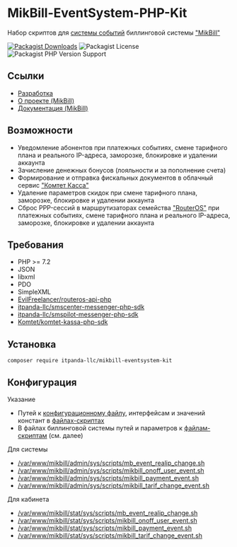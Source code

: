 # MikBill-EventSystem-PHP-Kit

Набор скриптов для [системы событий](https://wiki.mikbill.pro/billing/configuration/events) биллинговой системы ["MikBill"](https://mikbill.pro)

[![Packagist Downloads](https://img.shields.io/packagist/dt/itpanda-llc/mikbill-eventsystem-kit)](https://packagist.org/packages/itpanda-llc/mikbill-eventsystem-kit/stats)
![Packagist License](https://img.shields.io/packagist/l/itpanda-llc/mikbill-eventsystem-kit)
![Packagist PHP Version Support](https://img.shields.io/packagist/php-v/itpanda-llc/mikbill-eventsystem-kit)

## Ссылки

* [Разработка](https://github.com/itpanda-llc)
* [О проекте (MikBill)](https://mikbill.pro)
* [Документация (MikBill)](https://wiki.mikbill.pro)

## Возможности

* Уведомление абонентов при платежных событиях, смене тарифного плана и реального IP-адреса, заморозке, блокировке и удалении аккаунта
* Зачисление денежных бонусов (лояльности и за пополнение счета)
* Формирование и отправка фискальных документов в облачный сервис ["Комтет Касса"](https://kassa.komtet.ru)
* Удаление параметров скидок при смене тарифного плана, заморозке, блокировке и удалении аккаунта
* Сброс PPP-сессий в маршрутизаторах семейства ["RouterOS"](https://mikrotik.com/software) при платежных событиях, смене тарифного плана и реального IP-адреса, заморозке, блокировке и удалении аккаунта

## Требования

* PHP >= 7.2
* JSON
* libxml
* PDO
* SimpleXML
* [EvilFreelancer/routeros-api-php](https://github.com/EvilFreelancer/routeros-api-php)
* [itpanda-llc/smscenter-messenger-php-sdk](https://github.com/itpanda-llc/smscenter-messenger-php-sdk)
* [itpanda-llc/smspilot-messenger-php-sdk](https://github.com/itpanda-llc/smspilot-messenger-php-sdk)
* [Komtet/komtet-kassa-php-sdk](https://github.com/Komtet/komtet-kassa-php-sdk)

## Установка

```shell script
composer require itpanda-llc/mikbill-eventsystem-kit
```

## Конфигурация

Указание

* Путей к [конфигурационному файлу](https://wiki.mikbill.pro/billing/config_file), интерфейсам и значений констант в [файлах-скриптах](scripts)
* В файлах биллинговой системы путей и параметров к [файлам-скриптам](scripts) (см. далее)

Для системы

* [/var/www/mikbill/admin/sys/scripts/mb_event_realip_change.sh](examples/www/mikbill/admin/sys/scripts/mb_event_realip_change.sh)
* [/var/www/mikbill/admin/sys/scripts/mikbill_onoff_user_event.sh](examples/www/mikbill/admin/sys/scripts/mikbill_onoff_user_event.sh)
* [/var/www/mikbill/admin/sys/scripts/mikbill_payment_event.sh](examples/www/mikbill/admin/sys/scripts/mikbill_payment_event.sh)
* [/var/www/mikbill/admin/sys/scripts/mikbill_tarif_change_event.sh](examples/www/mikbill/admin/sys/scripts/mikbill_tarif_change_event.sh)

Для кабинета

* [/var/www/mikbill/stat/sys/scripts/mb_event_realip_change.sh](examples/www/mikbill/stat/sys/scripts/mb_event_realip_change.sh)
* [/var/www/mikbill/stat/sys/scripts/mikbill_onoff_user_event.sh](examples/www/mikbill/stat/sys/scripts/mikbill_onoff_user_event.sh)
* [/var/www/mikbill/stat/sys/scripts/mikbill_payment_event.sh](examples/www/mikbill/stat/sys/scripts/mikbill_payment_event.sh)
* [/var/www/mikbill/stat/sys/scripts/mikbill_tarif_change_event.sh](examples/www/mikbill/stat/sys/scripts/mikbill_tarif_change_event.sh)

